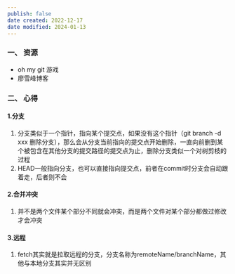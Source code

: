 ```yaml
---
publish: false
date created: 2022-12-17
date modified: 2024-01-13
---
```

### 一、 资源

+ oh my git 游戏
+ 廖雪峰博客

### 二、 心得

#### 1.分支

1. 分支类似于一个指针，指向某个提交点，如果没有这个指针（git branch -d xxx 删除分支），那么会从分支当前指向的提交点开始删除，一直向前删到某个被包含在其他分支的提交路径的提交点为止，删除分支类似一个对树剪枝的过程
2. HEAD一般指向分支，也可以直接指向提交点，前者在commit时分支会自动跟着走，后者则不会

#### 2.合并冲突

1. 并不是两个文件某个部分不同就会冲突，而是两个文件对某个部分都做过修改才会冲突

#### 3.远程

1. fetch其实就是拉取远程的分支，分支名称为remoteName/branchName，其他与本地分支其实并无区别
